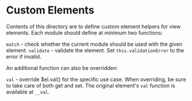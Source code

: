 # Custom Elements

Contents of this directory are to define custom element helpers
for view elements. Each module should define at minimum two functions:

`match` - check whether the current module should be used with the given element.
`validate` - validate the element. Set `this.validationError` to the error if
invalid.

An additional function can also be overridden:

`val` - override $el.val() for the specific use case. When overriding, be sure
to take care of both get and set. The original element's `val` function is
available at `__val`.
